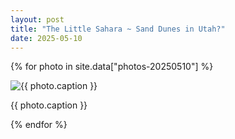 ```yaml
---
layout: post
title: "The Little Sahara ~ Sand Dunes in Utah?"
date: 2025-05-10
---
```


{% for photo in site.data["photos-20250510"] %}
  <div>
    <img src="{{ site.baseurl }}/photos/{{ photo.file }}" alt="{{ photo.caption }}">
    <p>{{ photo.caption }}</p>
  </div>
{% endfor %}